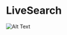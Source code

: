 # LiveSearch
![Alt Text](https://www.youtube.com/watch?v=rc8SkqybMkE&ab_channel=20Stand-up%C3%B3w20Stand-up%C3%B3wZweryfikowano)
